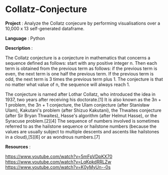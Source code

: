 # Collatz-Conjecture

**Project** : Analyze the Collatz conjecure by performing visualisations over a 10,000 x 13 self-generated dataframe.

**Language** : Python

**Description** :

The Collatz conjecture is a conjecture in mathematics that concerns a sequence defined as follows: start with any positive integer n. Then each term is obtained from the previous term as follows: if the previous term is even, the next term is one half the previous term. If the previous term is odd, the next term is 3 times the previous term plus 1. The conjecture is that no matter what value of n, the sequence will always reach 1.

The conjecture is named after Lothar Collatz, who introduced the idea in 1937, two years after receiving his doctorate.[1] It is also known as the 3n + 1 problem, the 3n + 1 conjecture, the Ulam conjecture (after Stanisław Ulam), Kakutani's problem (after Shizuo Kakutani), the Thwaites conjecture (after Sir Bryan Thwaites), Hasse's algorithm (after Helmut Hasse), or the Syracuse problem.[2][4] The sequence of numbers involved is sometimes referred to as the hailstone sequence or hailstone numbers (because the values are usually subject to multiple descents and ascents like hailstones in a cloud),[5][6] or as wondrous numbers.[7]

**Resources** : 

https://www.youtube.com/watch?v=5mFpVDpKX70<br />
https://www.youtube.com/watch?v=LqKpkdRRLZw<br />
https://www.youtube.com/watch?v=K0yMyUn--0s

